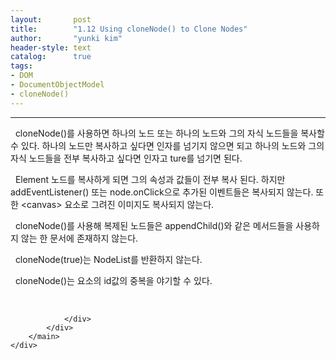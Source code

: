 ```yaml
---
layout:       post
title:        "1.12 Using cloneNode() to Clone Nodes"
author:       "yunki kim"
header-style: text
catalog:      true
tags: 
- DOM
- DocumentObjectModel
- cloneNode()
---
```


<head></head>
<body id="tt-body-page" class="">
<div id="wrap" class="wrap-right">
    <div id="container">
        <main class="main ">
            <div class="area-main">
                <div class="area-view">
                    <div class="article-header"></div>
                    <hr>
                    <div class="article-view">
                        <div class="contents_style">
                            <p data-ke-size="size16">&nbsp; cloneNode()를 사용하면 하나의 노드 또는 하나의 노드와 그의 자식 노드들을 복사할 수 있다. 하나의 노드만 복사하고 싶다면 인자를 넘기지 않으면 되고 하나의 노드와 그의 자식 노드들을 전부 복사하고 싶다면 인자고 ture를 넘기면 된다.</p>
<p data-ke-size="size16">&nbsp; Element 노드를 복사하게 되면 그의 속성과 값들이 전부 복사 된다. 하지만 addEventListener() 또는 node.onClick으로 추가된 이벤트들은 복사되지 않는다. 또 한 &lt;canvas&gt; 요소로 그려진 이미지도 복사되지 않는다.</p>
<p data-ke-size="size16">&nbsp; cloneNode()를 사용해 복제된 노드들은 appendChild()와 같은 메서드들을 사용하지 않는 한 문서에 존재하지 않는다.</p>
<p data-ke-size="size16">&nbsp; cloneNode(true)는 NodeList를 반환하지 않는다.</p>
<p data-ke-size="size16">&nbsp; cloneNode()는 요소의 id값의 중복을 야기할 수 있다.</p>
                        </div>
                        <br>
                        <div class="tags"></div>
                    </div>
                    
                </div>
            </div>
        </main>
    </div>
</div>


</body>